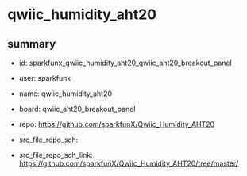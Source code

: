 # qwiic_humidity_aht20
 
## summary 
* id: sparkfunx_qwiic_humidity_aht20_qwiic_aht20_breakout_panel
* user: sparkfunx
* name: qwiic_humidity_aht20
* board: qwiic_aht20_breakout_panel
* repo: https://github.com/sparkfunX/Qwiic_Humidity_AHT20



* src_file_repo_sch: 
* src_file_repo_sch_link: https://github.com/sparkfunX/Qwiic_Humidity_AHT20/tree/master/




